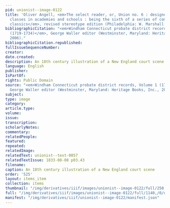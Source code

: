 ```yaml
---
pid: unionist--image-0122
title: 'Oliver Angell, <em>The select reader, or, Union no. 6 : designed for the higher
  classes in academies and schools : being the sixth of a series of common-school
  classics</em>, revised stereotype edition (Philadelphia: W. Marshall and Co., 1836)'
bibliographicCitation: "<em>Windham Connecticut probate district records, Volume 1
  (1719-1734)</em>, George Waller editor (Westminster, Maryland: Heritage Books, Inc.,
  2006)."
bibliographicCitation.republished: 
fullIssueSequenceNumber: 
creator: 
date.created: 
description: An 18th century illustration of a New England court scene
language: English
publisher: 
IsPartOf: 
rights: Public Domain
source: "<em>Windham Connecticut probate district records, Volume 1 (1719-1734)</em>,
  George Waller editor (Westminster, Maryland: Heritage Books, Inc., 2006)."
subject: 
type: image
category: 
article.type: 
volume: 
issue: 
transcription: 
scholarlyNotes: 
commentary: 
relatedPeople: 
featured: 
repeated: 
relatedImage: 
relatedText: unionist--text-0057
relatedTextIssue: 1833-08-08 p03.43
filename: 
caption: An 18th century illustration of a New England court scene
order: '525'
layout: items_item
collection: items
thumbnail: "/img/derivatives/iiif/images/unionist--image-0122/full/250,/0/default.jpg"
full: "/img/derivatives/iiif/images/unionist--image-0122/full/1140,/0/default.jpg"
manifest: "/img/derivatives/iiif/unionist--image-0122/manifest.json"
---
```

